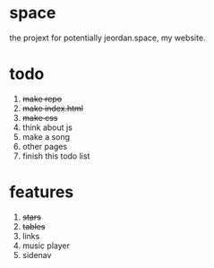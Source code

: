 # space
the projext for potentially jeordan.space, my website.

# todo
1. ~~make repo~~
2. ~~make index.html~~
3. ~~make css~~
4. think about js
5. make a song
5. other pages
6. finish this todo list

# features
1. ~~stars~~
2. ~~tables~~
3. links
4. music player
5. sidenav